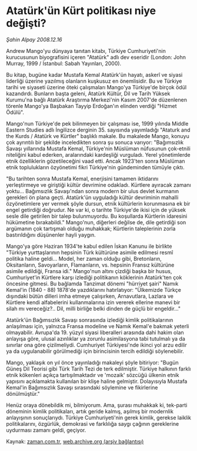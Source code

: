 # Atatürk'ün Kürt politikası niye değişti?

*Şahin Alpay 2008.12.16*

<tr><td class="metin" colspan="2" style="padding-top: 20px; padding-left: 5px; padding-right: 10px;">Andrew Mango'yu dünyaya tanıtan kitabı, Türkiye Cumhuriyeti'nin kurucusunun biyografisini içeren "Atatürk" adlı dev eseridir (London: John Murray, 1999 / İstanbul: Sabah Yayınları, 2000).</td></tr><tr><td class="metin" colspan="2" style="padding-top: 20px; padding-left: 5px; padding-right: 10px;"><p>Bu kitap, bugüne kadar Mustafa Kemal Atatürk'ün hayatı, askerî ve siyasi liderliği üzerine yazılmış olanların kuşkusuz en önemlisidir. Bu ve Türkiye tarihi ve siyaseti üzerine öteki çalışmaları Mango'ya Türkiye'de birçok ödül kazandırdı. Bunların başta geleni, Atatürk Kültür, Dil ve Tarih Yüksek Kurumu'na bağlı Atatürk Araştırma Merkezi'nin Kasım 2007'de düzenlenen törenle Mango'ya Başbakan Tayyip Erdoğan'ın elinden verdiği "Hizmet Ödülü".
<p>Mango'nun Türkiye'de pek bilinmeyen bir çalışması ise, 1999 yılında Middle Eastern Studies adlı İngilizce derginin 35. sayısında yayımladığı "Ataturk and the Kurds / Atatürk ve Kürtler" başlıklı makale. Bu makalede Mango, konuyu çok ayrıntılı bir şekilde inceledikten sonra şu sonuca varıyor: "Bağımsızlık Savaşı yıllarında Mustafa Kemal, Türkiye'nin Müslüman nüfusunun çok-etnili niteliğini kabul ederken, aralarındaki kardeşliği vurguladı. Yerel yönetimlerde etnik özelliklerin gözetileceğini vaad etti. Ancak 1923'ten sonra Müslüman etnik toplulukların özyönetimi fikri Türkiye'nin gündeminden tümüyle çıktı. 
<p>"Bu tarihten sonra Mustafa Kemal, enerjisini tamamen iktidarını yerleştirmeye ve giriştiği kültür devrimine odakladı. Kürtlere ayıracak zamanı yoktu... Bağımsızlık Savaşı'ndan sonra modern bir ulus devlet kurmanın gerekleri ön plana geçti. Atatürk'ün uyguladığı kültür devriminin mahalli özyönetimlere yer vermek şöyle dursun, etnik kültürlerin korunmasına ek bir engel getirdiği doğrudur. Ne var ki, o tarihte Türkiye'de ikisi için de yüksek sesle dile getirilen bir talep bulunmuyordu. Bu koşullarda Kürtlerin idaresini hükümetine bırakabildi." Mango'nun, diğerleri değilse de, dile getirdiği son argümanın çok tartışmalı olduğu muhakkak; Kürtlerin taleplerinin zorla bastırıldığını düşünenler hayli yaygın.
<p>Mango'ya göre Haziran 1934'te kabul edilen İskan Kanunu ile birlikte "Türkiye yurttaşlarının hepsinin Türk kültürüne asimile edilmesi resmî politika haline geldi... Model, her zaman olduğu gibi, Bretonların, Oksitanların, Savoyarların, Flamanların, vs. hepsinin Fransız kültürüne asimile edildiği, Fransa idi." Mango'nun altını çizdiği başka bir husus, Cumhuriyet'in Kürtlere karşı izlediği politikanın köklerinin Atatürk'ten çok öncesine gitmesi. Bu bağlamda Tanzimat dönemi "hürriyet şairi" Namık Kemal'in (1840 - 88) 1878'de yazdıklarını hatırlatıyor: "Ülkemizde Türkçe dışındaki bütün dilleri imha etmeye çalışırken, Arnavutlara, Lazlara ve Kürtlere kendi alfabelerini kullanmalarına izin vererek ellerine manevi bir silah mı vereceğiz?.. Dil, milli birliğe belki dinden de güçlü bir engeldir..."
<p>Atatürk'ün Bağımsızlık Savaşı sonrasında izlediği kimlik politikalarının anlaşılması için, yalnızca Fransa modeline ve Namık Kemal'e bakmak yeterli olmayabilir. Avrupa'da 19. yüzyıl siyasi liberalleri arasında dahi hakim olan anlayışa göre, ulusal azınlıklar ya zorunlu asimilasyona tabi tutulmalı ya da sınırlar ona göre çizilmeliydi. Cumhuriyet Türkiyesi'nde ikinci yol arzu edilir ya da uygulanabilir görülmediği için birincisinin tercih edildiği söylenebilir.
<p>Mango, yaklaşık on yıl önce yayınladığı makaleyi şöyle bitiriyor: "Bugün Güneş Dil Teorisi gibi Türk Tarih Tezi de terk edilmiştir. Türkiye halkının farklı etnik kökenleri açıkça tartışılmaktadır ve 'mozaik' sözcüğü ülkenin etnik yapısını açıklamakta kullanılan bir klişe haline gelmiştir. Dolayısıyla Mustafa Kemal'in Bağımsızlık Savaşı sırasındaki söylemine ve fikirlerine dönülmüştür."
<p>Henüz oraya dönebildik mi, bilmiyorum. Ama, şurası muhakkak ki, tek-parti döneminin kimlik politikaları, artık geride kalmış, aşılmış bir modernlik anlayışının sonuçlarıydı. Türkiye Cumhuriyeti'nin gerek kimlik, gerekse laiklik politikalarını, özgürlük, demokrasi ve farklılığa saygı çağının gereklerine uydurması zamanı geldi, geçiyor.<br/></p></p></p></p></p></p></p></td></tr>

Kaynak: [zaman.com.tr](http://zaman.com.tr/yazar.do?yazino=770686), [web.archive.org (arşiv bağlantısı)](http://web.archive.org/web/20090216181318/http://www.zaman.com.tr:80/yazar.do?yazino=770686)
